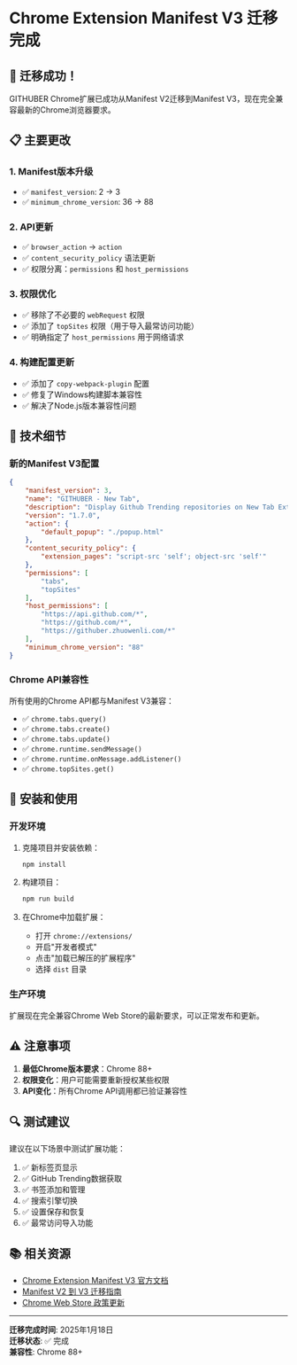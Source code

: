 # Chrome Extension Manifest V3 迁移完成

## 🎉 迁移成功！

GITHUBER Chrome扩展已成功从Manifest V2迁移到Manifest V3，现在完全兼容最新的Chrome浏览器要求。

## 📋 主要更改

### 1. **Manifest版本升级**
- ✅ `manifest_version`: 2 → 3
- ✅ `minimum_chrome_version`: 36 → 88

### 2. **API更新**
- ✅ `browser_action` → `action`
- ✅ `content_security_policy` 语法更新
- ✅ 权限分离：`permissions` 和 `host_permissions`

### 3. **权限优化**
- ✅ 移除了不必要的 `webRequest` 权限
- ✅ 添加了 `topSites` 权限（用于导入最常访问功能）
- ✅ 明确指定了 `host_permissions` 用于网络请求

### 4. **构建配置更新**
- ✅ 添加了 `copy-webpack-plugin` 配置
- ✅ 修复了Windows构建脚本兼容性
- ✅ 解决了Node.js版本兼容性问题

## 🔧 技术细节

### 新的Manifest V3配置
```json
{
    "manifest_version": 3,
    "name": "GITHUBER - New Tab",
    "description": "Display Github Trending repositories on New Tab Extensions",
    "version": "1.7.0",
    "action": {
        "default_popup": "./popup.html"
    },
    "content_security_policy": {
        "extension_pages": "script-src 'self'; object-src 'self'"
    },
    "permissions": [
        "tabs",
        "topSites"
    ],
    "host_permissions": [
        "https://api.github.com/*",
        "https://github.com/*",
        "https://githuber.zhuowenli.com/*"
    ],
    "minimum_chrome_version": "88"
}
```

### Chrome API兼容性
所有使用的Chrome API都与Manifest V3兼容：
- ✅ `chrome.tabs.query()`
- ✅ `chrome.tabs.create()`
- ✅ `chrome.tabs.update()`
- ✅ `chrome.runtime.sendMessage()`
- ✅ `chrome.runtime.onMessage.addListener()`
- ✅ `chrome.topSites.get()`

## 🚀 安装和使用

### 开发环境
1. 克隆项目并安装依赖：
   ```bash
   npm install
   ```

2. 构建项目：
   ```bash
   npm run build
   ```

3. 在Chrome中加载扩展：
   - 打开 `chrome://extensions/`
   - 开启"开发者模式"
   - 点击"加载已解压的扩展程序"
   - 选择 `dist` 目录

### 生产环境
扩展现在完全兼容Chrome Web Store的最新要求，可以正常发布和更新。

## ⚠️ 注意事项

1. **最低Chrome版本要求**：Chrome 88+
2. **权限变化**：用户可能需要重新授权某些权限
3. **API变化**：所有Chrome API调用都已验证兼容性

## 🔍 测试建议

建议在以下场景中测试扩展功能：
1. ✅ 新标签页显示
2. ✅ GitHub Trending数据获取
3. ✅ 书签添加和管理
4. ✅ 搜索引擎切换
5. ✅ 设置保存和恢复
6. ✅ 最常访问导入功能

## 📚 相关资源

- [Chrome Extension Manifest V3 官方文档](https://developer.chrome.com/docs/extensions/mv3/intro/)
- [Manifest V2 到 V3 迁移指南](https://developer.chrome.com/docs/extensions/migrating/)
- [Chrome Web Store 政策更新](https://developer.chrome.com/docs/webstore/mv2-sunset/)

---

**迁移完成时间**: 2025年1月18日  
**迁移状态**: ✅ 完成  
**兼容性**: Chrome 88+ 
